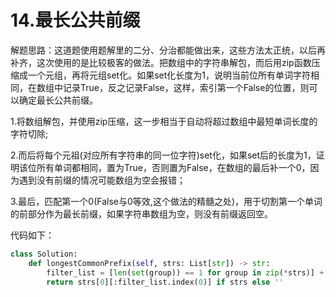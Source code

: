 # 14.最长公共前缀

解题思路：这道题使用题解里的二分、分治都能做出来，这些方法太正统，以后再补齐，这次使用的是比较极客的做法。把数组中的字符串解包，而后用zip函数压缩成一个元组，再将元组set化。如果set化长度为1，说明当前位所有单词字符相同，在数组中记录True，反之记录False，这样，索引第一个False的位置，则可以确定最长公共前缀。

1.将数组解包，并使用zip压缩，这一步相当于自动将超过数组中最短单词长度的字符切除;

2.而后将每个元祖(对应所有字符串的同一位字符)set化，如果set后的长度为1，证明该位所有单词都相同，置为True，否则置为False，在数组的最后补一个0，因为遇到没有前缀的情况可能数组为空会报错；

3.最后，匹配第一个0(False与0等效,这个做法的精髓之处)，用于切割第一个单词的前部分作为最长前缀，如果字符串数组为空，则没有前缀返回空。

代码如下：

```python
class Solution:
    def longestCommonPrefix(self, strs: List[str]) -> str:
        filter_list = [len(set(group)) == 1 for group in zip(*strs)] + [0]
        return strs[0][:filter_list.index(0)] if strs else ''
```
